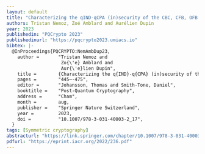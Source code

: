 ```yaml
---
layout: default
title: "Characterizing the qIND-qCPA (in)security of the CBC, CFB, OFB and CTR modes of operation"
authors: Tristan Nemoz, Zoé Amblard and Aurélien Dupin
year: 2023
publishedin: "PQCrypto 2023"
publishedinurl: "https://pqcrypto2023.umiacs.io"
bibtex: |-
  @InProceedings{PQCRYPTO:NemAmbDup23,
    author =       "Tristan Nemoz and
                    Zo{\'e} Amblard and
                    Aur{\'e}lien Dupin",
    title =        {Characterizing the q{IND}-q{CPA} (in)security of the {CBC}, {CFB}, {OFB} and {CTR} modes of operation},
    pages =        "445–-475",
    editor =       "Johansson, Thomas and Smith-Tone, Daniel",
    booktitle =    "Post-Quantum Cryptography",
    address =      "Cham",
    month =        aug,
    publisher =    "Springer Nature Switzerland",
    year =         2023,
    doi =          "10.1007/978-3-031-40003-2_17",
  }
tags: [Symmetric cryptography]
abstracturl: "https://link.springer.com/chapter/10.1007/978-3-031-40003-2_17"
pdfurl: "https://eprint.iacr.org/2022/236.pdf"
---
```

